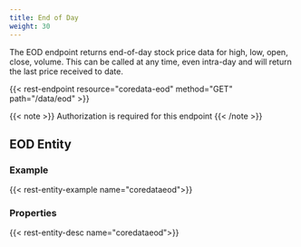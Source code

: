 ```yaml
---
title: End of Day
weight: 30
---
```


The EOD endpoint returns end-of-day stock price data for high, low, open, close, volume. This can be called at any time, even intra-day and 
will return the last price received to date.

{{< rest-endpoint resource="coredata-eod" method="GET" path="/data/eod" >}}

{{< note >}} Authorization is required for this endpoint {{< /note >}}

## EOD Entity

### Example
{{< rest-entity-example name="coredataeod">}}

### Properties
{{< rest-entity-desc name="coredataeod">}}

